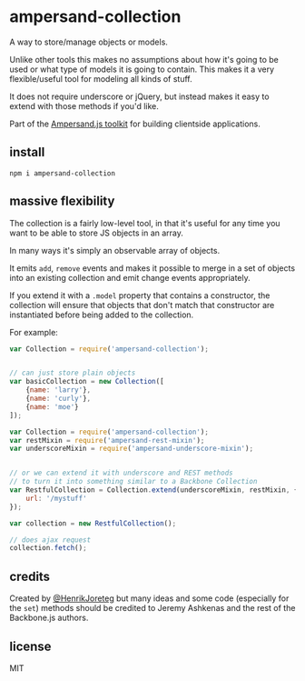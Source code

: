 # ampersand-collection

A way to store/manage objects or models.

Unlike other tools this makes no assumptions about how it's going to be used or what type of models it is going to contain. This makes it a very flexible/useful tool for modeling all kinds of stuff. 

It does not require underscore or jQuery, but instead makes it easy to extend with those methods if you'd like.

<!-- starthide -->
Part of the [Ampersand.js toolkit](http://ampersandjs.com) for building clientside applications.
<!-- endhide -->

## install

```
npm i ampersand-collection
```

## massive flexibility

The collection is a fairly low-level tool, in that it's useful for any time you want to be able to store JS objects in an array. 

In many ways it's simply an observable array of objects.

It emits `add`, `remove` events and makes it possible to merge in a set of objects into an existing collection and emit change events appropriately.

If you extend it with a `.model` property that contains a constructor, the collection will ensure that objects that don't match that constructor are instantiated before being added to the collection.

For example:

```js
var Collection = require('ampersand-collection');


// can just store plain objects
var basicCollection = new Collection([
    {name: 'larry'},
    {name: 'curly'},
    {name: 'moe'}
]);
```


```js
var Collection = require('ampersand-collection');
var restMixin = require('ampersand-rest-mixin');
var underscoreMixin = require('ampersand-underscore-mixin');


// or we can extend it with underscore and REST methods
// to turn it into something similar to a Backbone Collection
var RestfulCollection = Collection.extend(underscoreMixin, restMixin, {
    url: '/mystuff' 
});

var collection = new RestfulCollection();

// does ajax request
collection.fetch();

```
<!-- starthide -->

## credits

Created by [@HenrikJoreteg](http://twitter.com/henrikjoreteg) but many ideas and some code (especially for the `set`) methods should be credited to Jeremy Ashkenas and the rest of the Backbone.js authors. 


## license

MIT

<!-- endhide -->
